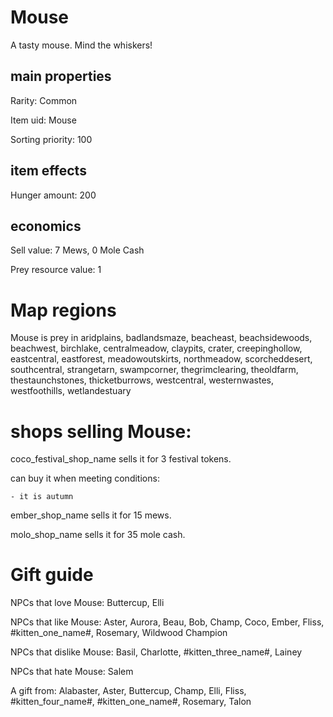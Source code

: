 # Mouse

A tasty mouse. Mind the whiskers!

## main properties

Rarity: Common

Item uid: Mouse

Sorting priority: 100

## item effects

Hunger amount: 200

## economics

Sell value: 7 Mews, 0 Mole Cash

Prey resource value: 1

# Map regions

Mouse is prey in aridplains, badlandsmaze, beacheast, beachsidewoods, beachwest, birchlake, centralmeadow, claypits, crater, creepinghollow, eastcentral, eastforest, meadowoutskirts, northmeadow, scorcheddesert, southcentral, strangetarn, swampcorner, thegrimclearing, theoldfarm, thestaunchstones, thicketburrows, westcentral, westernwastes, westfoothills, wetlandestuary

# shops selling Mouse:

coco_festival_shop_name sells it for 3 festival tokens.

  can buy it when meeting conditions: 

    - it is autumn

ember_shop_name sells it for 15 mews.

molo_shop_name sells it for 35 mole cash.

# Gift guide

NPCs that love Mouse: Buttercup, Elli

NPCs that like Mouse: Aster, Aurora, Beau, Bob, Champ, Coco, Ember, Fliss, #kitten_one_name#, Rosemary, Wildwood Champion

NPCs that dislike Mouse: Basil, Charlotte, #kitten_three_name#, Lainey

NPCs that hate Mouse: Salem

A gift from: Alabaster, Aster, Buttercup, Champ, Elli, Fliss, #kitten_four_name#, #kitten_one_name#, Rosemary, Talon